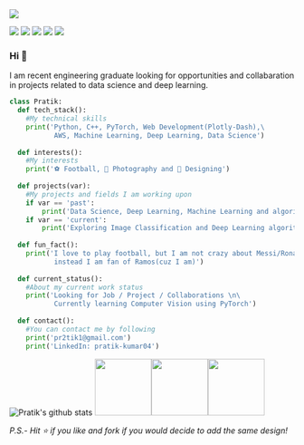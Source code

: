 <img src="https://github.com/pr2tik1/pr2tik1/blob/master/pratik-2.jpg">

[<img src="https://img.shields.io/badge/twitter-%231DA1F2.svg?&style=for-the-badge&logo=twitter&logoColor=white" />](https://twitter.com/Pratikpkb) [<img src="https://img.shields.io/badge/medium-%2312100E.svg?&style=for-the-badge&logo=medium&logoColor=white" />](https://medium.com/@pratikbaitha04)  [<img src="https://img.shields.io/badge/linkedin-%230077B5.svg?&style=for-the-badge&logo=linkedin&logoColor=white" />](https://www.linkedin.com/in/pratik-kumar04/) [<img src = "https://img.shields.io/badge/instagram-%23E4405F.svg?&style=for-the-badge&logo=instagram&logoColor=white">](https://www.instagram.com/pratikkumar04/) [<img src = "https://img.shields.io/badge/facebook-%231877F2.svg?&style=for-the-badge&logo=facebook&logoColor=white">](https://www.facebook.com/pr2tik1) 

### Hi 👋 
I am recent engineering graduate looking for opportunities and collabaration in projects related to data science and deep learning.

```python
class Pratik:
  def tech_stack():
    #My technical skills 
    print('Python, C++, PyTorch, Web Development(Plotly-Dash),\
           AWS, Machine Learning, Deep Learning, Data Science')
  
  def interests():
    #My interests
    print('⚽ Football, 📸 Photography and 🎨 Designing')
  
  def projects(var):
    #My projects and fields I am working upon
    if var == 'past':
        print('Data Science, Deep Learning, Machine Learning and algorithms based projects')
    if var == 'current':
        print('Exploring Image Classification and Deep Learning algorithms using PyTorch') 
  
  def fun_fact():
    print('I love to play football, but I am not crazy about Messi/Ronaldo, \
           instead I am fan of Ramos(cuz I am)')
  
  def current_status():
    #About my current work status
    print('Looking for Job / Project / Collaborations \n\
           Currently learning Computer Vision using PyTorch')
  
  def contact():
    #You can contact me by following
    print('pr2tik1@gmail.com')
    print('LinkedIn: pratik-kumar04')
```
![Pratik's github stats](https://github-readme-stats.vercel.app/api?username=pr2tik1&show_icons=true&hide=["stars","issues"]) <img src="https://i.giphy.com/media/LMt9638dO8dftAjtco/200.webp" width="100"><img src="https://i.giphy.com/media/KzJkzjggfGN5Py6nkT/200.webp" width="100"><img src="https://i.giphy.com/media/IdyAQJVN2kVPNUrojM/200.webp" width="100">

*P.S.- Hit ⭐ if you like and fork if you would decide to add the same design!*
